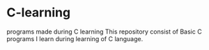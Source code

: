 # C-learning
programs made during C learning
This repository consist of Basic C programs I learn during learning of C language.
